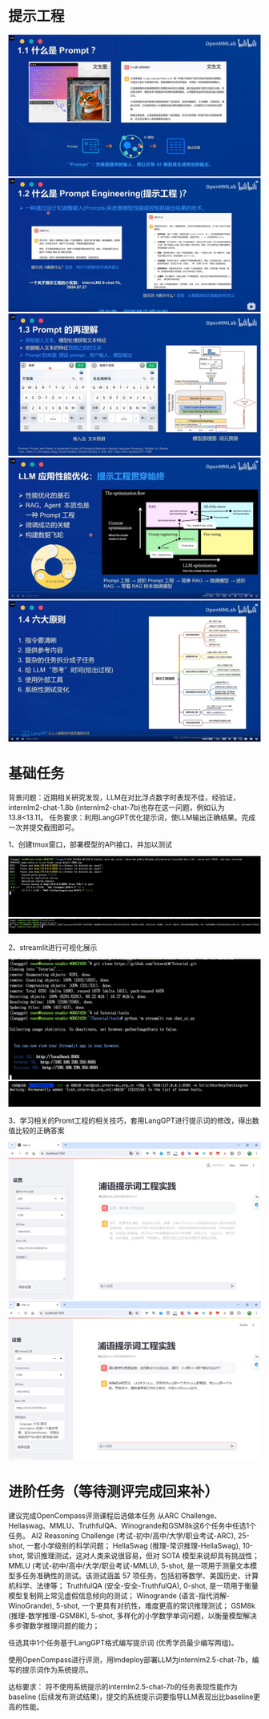 # 提示工程

![](./src/提示词概念.png)
![](./src/提示词工程.png)
![](./src/Prompt的再理解.png)
![](./src/LLM性能优化.png)
![](./src/提示工程的六大原则.png)

# 基础任务

背景问题：近期相关研究发现，LLM在对比浮点数字时表现不佳，经验证，internlm2-chat-1.8b (internlm2-chat-7b)也存在这一问题，例如认为13.8<13.11。
任务要求：利用LangGPT优化提示词，使LLM输出正确结果。完成一次并提交截图即可。

1、创建tmux窗口，部署模型的API接口，并加以测试

![](./src/tmux_api部署.png)
![](./src/tmux_api测试.png)

2、streamlit进行可视化展示

![](./src/streamlit_langpt可视化.png)
![](./src/端口转发.png)


3、学习相关的Promt工程的相关技巧，套用LangGPT进行提示词的修改，得出数值比较的正确答案

![](./src/streamlit界面展示.png)
![](./src/提示词后得出正确的结果.png)



# 进阶任务（等待测评完成回来补）
建议完成OpenCompass评测课程后选做本任务
从ARC Challenge、Hellaswag、MMLU、TruthfulQA、Winogrande和GSM8k这6个任务中任选1个任务。
    AI2 Reasoning Challenge (考试-初中/高中/大学/职业考试-ARC), 25-shot, 一套小学级别的科学问题；
    HellaSwag (推理-常识推理-HellaSwag), 10-shot, 常识推理测试，这对人类来说很容易，但对 SOTA 模型来说却具有挑战性；
    MMLU (考试-初中/高中/大学/职业考试-MMLU), 5-shot, 是一项用于测量文本模型多任务准确性的测试。该测试涵盖 57 项任务，包括初等数学、美国历史、计算机科学、法律等；
    TruthfulQA (安全-安全-TruthfulQA), 0-shot, 是一项用于衡量模型复制网上常见虚假信息倾向的测试；
    Winogrande (语言-指代消解-WinoGrande), 5-shot, 一个更具有对抗性，难度更高的常识推理测试；
    GSM8k (推理-数学推理-GSM8K), 5-shot, 多样化的小学数学单词问题，以衡量模型解决多步骤数学推理问题的能力；

任选其中1个任务基于LangGPT格式编写提示词 (优秀学员最少编写两组)。

使用OpenCompass进行评测，用lmdeploy部署LLM为internlm2.5-chat-7b，编写的提示词作为系统提示。

达标要求：
将不使用系统提示的internlm2.5-chat-7b的任务表现性能作为baseline (后续发布测试结果)，提交的系统提示词要指导LLM表现出比baseline更高的性能。


